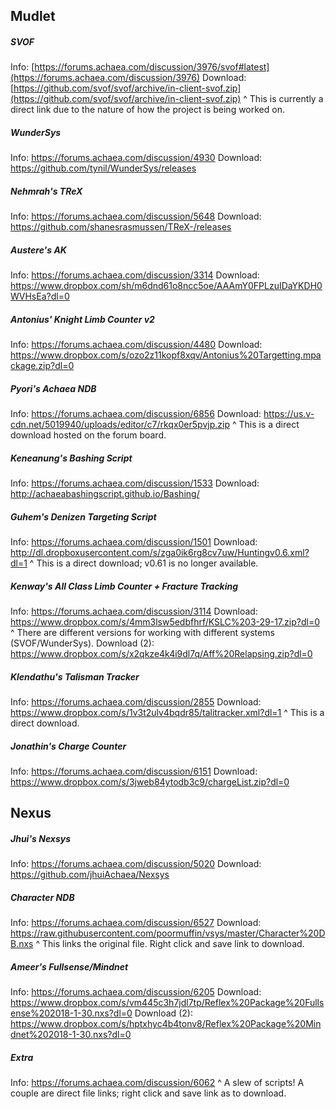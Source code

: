 ## Mudlet
##### SVOF
Info: [https://forums.achaea.com/discussion/3976/svof#latest](https://forums.achaea.com/discussion/3976)
Download: [https://github.com/svof/svof/archive/in-client-svof.zip](https://github.com/svof/svof/archive/in-client-svof.zip)
 ^ This is currently a direct link due to the nature of how the project is being worked on.

##### WunderSys
Info: https://forums.achaea.com/discussion/4930
Download: https://github.com/tynil/WunderSys/releases

##### Nehmrah's TReX
Info: https://forums.achaea.com/discussion/5648
Download: https://github.com/shanesrasmussen/TReX-/releases

##### Austere's AK
Info: https://forums.achaea.com/discussion/3314
Download: https://www.dropbox.com/sh/m6dnd61o8ncc5oe/AAAmY0FPLzuIDaYKDH0WVHsEa?dl=0
#####  Antonius' Knight Limb Counter v2
Info: https://forums.achaea.com/discussion/4480
Download: https://www.dropbox.com/s/ozo2z11kopf8xqv/Antonius%20Targetting.mpackage.zip?dl=0
#####  Pyori's Achaea NDB
Info: https://forums.achaea.com/discussion/6856
Download: https://us.v-cdn.net/5019940/uploads/editor/c7/rkqx0er5pvjp.zip
^ This is a direct download hosted on the forum board.
#####  Keneanung's Bashing Script
Info: https://forums.achaea.com/discussion/1533
Download: http://achaeabashingscript.github.io/Bashing/
#####  Guhem's Denizen Targeting Script
Info: https://forums.achaea.com/discussion/1501
Download: http://dl.dropboxusercontent.com/s/zga0ik6rg8cv7uw/Huntingv0.6.xml?dl=1
^ This is a direct download; v0.61 is no longer available.
##### Kenway's All Class Limb Counter + Fracture Tracking
Info: https://forums.achaea.com/discussion/3114
Download: https://www.dropbox.com/s/4mm3lsw5edbfhrf/KSLC%203-29-17.zip?dl=0
^ There are different versions for working with different systems (SVOF/WunderSys).
Download (2): https://www.dropbox.com/s/x2qkze4k4i9dl7q/Aff%20Relapsing.zip?dl=0
##### Klendathu's Talisman Tracker
Info: https://forums.achaea.com/discussion/2855
Download: https://www.dropbox.com/s/1v3t2ulv4bqdr85/talitracker.xml?dl=1
^ This is a direct download.
##### Jonathin's Charge Counter
Info: https://forums.achaea.com/discussion/6151
Download: https://www.dropbox.com/s/3jweb84ytodb3c9/chargeList.zip?dl=0
## Nexus
##### Jhui's Nexsys
Info: https://forums.achaea.com/discussion/5020
Download: https://github.com/jhuiAchaea/Nexsys
##### Character NDB
Info: https://forums.achaea.com/discussion/6527
Download: https://raw.githubusercontent.com/poormuffin/vsys/master/Character%20DB.nxs
^ This links the original file. Right click and save link to download.
##### Ameer's Fullsense/Mindnet
Info: https://forums.achaea.com/discussion/6205
Download: https://www.dropbox.com/s/vm445c3h7jdl7tp/Reflex%20Package%20Fullsense%202018-1-30.nxs?dl=0
Download (2): https://www.dropbox.com/s/hptxhyc4b4tonv8/Reflex%20Package%20Mindnet%202018-1-30.nxs?dl=0
##### Extra
Info: https://forums.achaea.com/discussion/6062
^ A slew of scripts! A couple are direct file links; right click and save link as to download.
